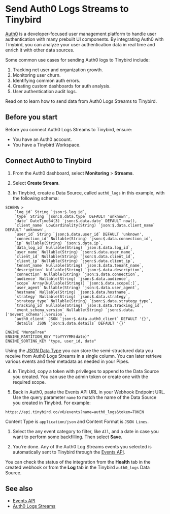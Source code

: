 # Send Auth0 Logs Streams to Tinybird

[Auth0](https://auth0.com) is a developer-focused user management platform to handle user authentication with many prebuilt UI components. By integrating Auth0 with Tinybird, you can analyze your user authentication data in real time and enrich it with other data sources.

Some common use cases for sending Auth0 logs to Tinybird include:

1. Tracking net user and organization growth.
2. Monitoring user churn.
3. Identifying common auth errors.
4. Creating custom dashboards for auth analysis.
5. User authentication audit logs.

Read on to learn how to send data from Auth0 Logs Streams to Tinybird.

## Before you start

Before you connect Auth0 Logs Streams to Tinybird, ensure:

* You have an Auth0 account.
* You have a Tinybird Workspace.

## Connect Auth0 to Tinybird

1. From the Auth0 dashboard, select **Monitoring** > **Streams**.
   
2. Select **Create Stream**.

3. In Tinybird, create a Data Source, called `auth0_logs` in this example, with the following schema:

```tb {% title = 'Data Source schema for Auth0 logs streams %}
SCHEMA >
    `log_id` String `json:$.log_id`,
    `type` String `json:$.data.type` DEFAULT 'unknown',
    `date` DateTime64(3) `json:$.data.date` DEFAULT now(),
    `client_name` LowCardinality(String) `json:$.data.client_name` DEFAULT 'unknown',
    `user_id` String `json:$.data.user_id` DEFAULT 'unknown',
    `connection_id` Nullable(String) `json:$.data.connection_id`,
    `ip` Nullable(String) `json:$.data.ip`,
    `data_log_id` Nullable(String) `json:$.data.log_id`,
    `user_name` Nullable(String) `json:$.data.user_name`,
    `client_id` Nullable(String) `json:$.data.client_id`,
    `client_ip` Nullable(String) `json:$.data.client_ip`,
    `tenant_name` Nullable(String) `json:$.data.tenant_name`,
    `description` Nullable(String) `json:$.data.description`,
    `connection` Nullable(String) `json:$.data.connection`,
    `audience` Nullable(String) `json:$.data.audience`,
    `scope` Array(Nullable(String)) `json:$.data.scope[:]`,
    `user_agent` Nullable(String) `json:$.data.user_agent`,
    `hostname` Nullable(String) `json:$.data.hostname`,
    `strategy` Nullable(String) `json:$.data.strategy`,
    `strategy_type` Nullable(String) `json:$.data.strategy_type`,
    `tracking_id` Nullable(String) `json:$.data.tracking_id`,
    `event_schema_version` Nullable(String) `json:$.data.['$event_schema'].version`,
    `auth0_client` JSON `json:$.data.auth0_client` DEFAULT '{}',
    `details` JSON `json:$.data.details` DEFAULT '{}'

ENGINE "MergeTree"
ENGINE_PARTITION_KEY "toYYYYMM(date)"
ENGINE_SORTING_KEY "type, user_id, date"
```

Using the [JSON Data Type](/sql-reference/data-types/json) you can store the semi-structured data you receive from Auth0 Logs Streams in a single column. You can later retrieve various events and their metadata as needed in your Pipes.

4. In Tinybird, copy a token with privileges to append to the Data Source you created. You can use the admin token or create one with the required scope.

5. Back in Auth0, paste the Events API URL in your Webhook Endpoint URL. Use the query parameter `name` to match the name of the Data Source you created in Tinybird. For example: 

```
https://api.tinybird.co/v0/events?name=auth0_logs&token=TOKEN
```

Content Type is `application/json` and Content Format is `JSON Lines`.

1. Select the any event category to filter, like `All`, and a date in case you want to perform some backfilling. Then select **Save**.

2. You're done. Any of the Auth0 Log Streams events you selected is automatically sent to Tinybird through the [Events API](https://tinybird.co/docs/get-data-in/ingest-apis/events-api).

You can check the status of the integration from the **Health** tab in the created webhook or from the **Log** tab in the Tinybird `auth0_logs` Data Source. 
    
## See also

* [Events API](https://tinybird.co/docs/get-data-in/ingest-apis/events-api)
* [Auth0 Logs Streams](https://auth0.com/docs/customize/log-streams/custom-log-streams)
